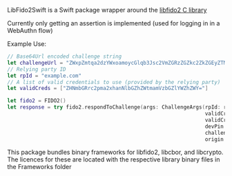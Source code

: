 LibFido2Swift is a Swift package wrapper around the [libfido2 C library](https://github.com/Yubico/libfido2)

Currently only getting an assertion is implemented (used for logging in in a WebAuthn flow)

Example Use:

````swift
// Base64Url encoded challenge string
let challengeUrl = "ZWxpZmtqa2dzYWxoamoycGlqb3Jsc2VmZGRzZGZkc2ZkZGEyZTM"
// Relying party ID
let rpId = "example.com"
// A list of valid credentials to use (provided by the relying party)
let validCreds = ["ZHNmbGRrc2pma2xhanNlbGZhZWtmamVzbGZlYWZhZWY="]

let fido2 = FIDO2()
let response = try fido2.respondToChallenge(args: ChallengeArgs(rpId: rpId,
                                                                validCredentials:
                                                                validCreds,
                                                                devPin: "123456", // The device PIN 
                                                                challenge: FIDO2.base64urlToBase64(base64url: challengeUrl),
                                                                origin: "https://example.com"))
````

This package bundles binary frameworks for libfido2, libcbor, and libcrypto. The licences for these are located with the respective library binary files in the Frameworks folder 
